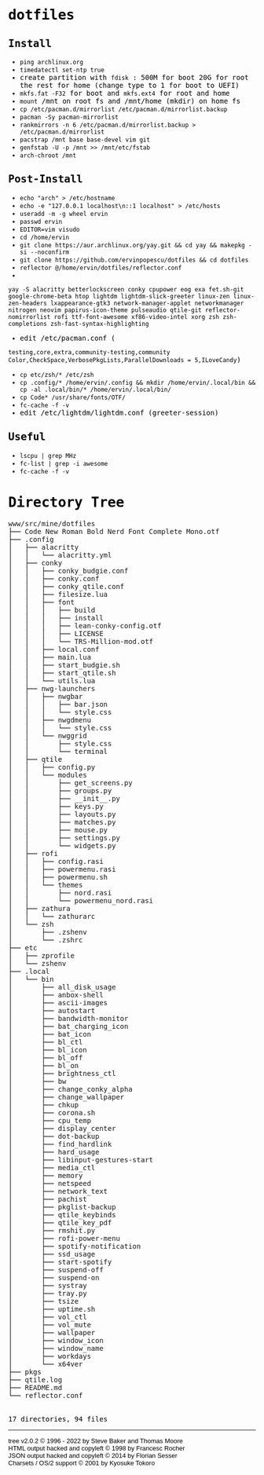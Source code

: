 # dotfiles

## Install

* `ping archlinux.org`
* `timedatectl set-ntp true`
* create partition with `fdisk` : 500M for boot 20G for root the rest for home (change type to 1 for boot to UEFI)
* `mkfs.fat -F32` for boot and `mkfs.ext4` for root and home
* `mount` /mnt on root fs and /mnt/home (mkdir) on home fs
* `cp /etc/pacman.d/mirrorlist /etc/pacman.d/mirrorlist.backup`
* `pacman -Sy pacman-mirrorlist`
* `rankmirrors -n 6 /etc/pacman.d/mirrorlist.backup > /etc/pacman.d/mirrorlist`
* `pacstrap /mnt base base-devel vim git`
* `genfstab -U -p /mnt >> /mnt/etc/fstab`
* `arch-chroot /mnt`

## Post-Install

* `echo "arch" > /etc/hostname`
* `echo -e "127.0.0.1 localhost\n::1 localhost" > /etc/hosts`
* `useradd -m -g wheel ervin` 
* `passwd ervin` 
* `EDITOR=vim visudo`
* `cd /home/ervin`
* `git clone https://aur.archlinux.org/yay.git && cd yay && makepkg -si --noconfirm`
* `git clone https://github.com/ervinpopescu/dotfiles && cd dotfiles`
* `reflector @/home/ervin/dotfiles/reflector.conf` 
* 
```
yay -S alacritty betterlockscreen conky cpupower eog exa fet.sh-git google-chrome-beta htop lightdm lightdm-slick-greeter linux-zen linux-zen-headers lxappearance-gtk3 network-manager-applet networkmanager nitrogen neovim papirus-icon-theme pulseaudio qtile-git reflector-nomirrorlist rofi ttf-font-awesome xf86-video-intel xorg zsh zsh-completions zsh-fast-syntax-highlighting
``` 
* edit /etc/pacman.conf (

`testing,core,extra,community-testing,community`
`Color,CheckSpace,VerbosePkgLists,ParallelDownloads = 5,ILoveCandy`)
* `cp etc/zsh/* /etc/zsh`
* `cp .config/* /home/ervin/.config && mkdir /home/ervin/.local/bin && cp -al .local/bin/* /home/ervin/.local/bin/`
* `cp Code* /usr/share/fonts/OTF/`
* `fc-cache -f -v` 
* edit /etc/lightdm/lightdm.conf (greeter-session)
 
## Useful

* `lscpu | grep MHz`
* `fc-list | grep -i awesome`
* `fc-cache -f -v`


<!DOCTYPE html>
<html>
<head>
 <meta http-equiv="Content-Type" content="text/html; charset=UTF-8">
 <meta name="Author" content="Made by 'tree'">
 <meta name="GENERATOR" content="$Version: $ tree v2.0.2 (c) 1996 - 2022 by Steve Baker, Thomas Moore, Francesc Rocher, Florian Sesser, Kyosuke Tokoro $">
 <title>Directory Tree</title>
 <style type="text/css">
  BODY { font-family : monospace, sans-serif;  color: black;}
  P { font-family : monospace, sans-serif; color: black; margin:0px; padding: 0px;}
  A:visited { text-decoration : none; margin : 0px; padding : 0px;}
  A:link    { text-decoration : none; margin : 0px; padding : 0px;}
  A:hover   { text-decoration: underline; background-color : yellow; margin : 0px; padding : 0px;}
  A:active  { margin : 0px; padding : 0px;}
  .VERSION { font-size: small; font-family : arial, sans-serif; }
  .NORM  { color: black;  }
  .FIFO  { color: purple; }
  .CHAR  { color: yellow; }
  .DIR   { color: blue;   }
  .BLOCK { color: yellow; }
  .LINK  { color: aqua;   }
  .SOCK  { color: fuchsia;}
  .EXEC  { color: green;  }
 </style>
</head>
<body>
	<h1>Directory Tree</h1><p>
	<a href="www/src/mine/dotfiles">www/src/mine/dotfiles</a><br>
	├── <a href="www/src/mine/dotfiles/Code%20New%20Roman%20Bold%20Nerd%20Font%20Complete%20Mono.otf">Code New Roman Bold Nerd Font Complete Mono.otf</a><br>
	├── <a href="www/src/mine/dotfiles/.config/">.config</a><br>
	│   ├── <a href="www/src/mine/dotfiles/.config/alacritty/">alacritty</a><br>
	│   │   └── <a href="www/src/mine/dotfiles/.config/alacritty/alacritty.yml">alacritty.yml</a><br>
	│   ├── <a href="www/src/mine/dotfiles/.config/conky/">conky</a><br>
	│   │   ├── <a href="www/src/mine/dotfiles/.config/conky/conky_budgie.conf">conky_budgie.conf</a><br>
	│   │   ├── <a href="www/src/mine/dotfiles/.config/conky/conky.conf">conky.conf</a><br>
	│   │   ├── <a href="www/src/mine/dotfiles/.config/conky/conky_qtile.conf">conky_qtile.conf</a><br>
	│   │   ├── <a href="www/src/mine/dotfiles/.config/conky/filesize.lua">filesize.lua</a><br>
	│   │   ├── <a href="www/src/mine/dotfiles/.config/conky/font/">font</a><br>
	│   │   │   ├── <a href="www/src/mine/dotfiles/.config/conky/font/build">build</a><br>
	│   │   │   ├── <a href="www/src/mine/dotfiles/.config/conky/font/install">install</a><br>
	│   │   │   ├── <a href="www/src/mine/dotfiles/.config/conky/font/lean-conky-config.otf">lean-conky-config.otf</a><br>
	│   │   │   ├── <a href="www/src/mine/dotfiles/.config/conky/font/LICENSE">LICENSE</a><br>
	│   │   │   └── <a href="www/src/mine/dotfiles/.config/conky/font/TRS-Million-mod.otf">TRS-Million-mod.otf</a><br>
	│   │   ├── <a href="www/src/mine/dotfiles/.config/conky/local.conf">local.conf</a><br>
	│   │   ├── <a href="www/src/mine/dotfiles/.config/conky/main.lua">main.lua</a><br>
	│   │   ├── <a href="www/src/mine/dotfiles/.config/conky/start_budgie.sh">start_budgie.sh</a><br>
	│   │   ├── <a href="www/src/mine/dotfiles/.config/conky/start_qtile.sh">start_qtile.sh</a><br>
	│   │   └── <a href="www/src/mine/dotfiles/.config/conky/utils.lua">utils.lua</a><br>
	│   ├── <a href="www/src/mine/dotfiles/.config/nwg-launchers/">nwg-launchers</a><br>
	│   │   ├── <a href="www/src/mine/dotfiles/.config/nwg-launchers/nwgbar/">nwgbar</a><br>
	│   │   │   ├── <a href="www/src/mine/dotfiles/.config/nwg-launchers/nwgbar/bar.json">bar.json</a><br>
	│   │   │   └── <a href="www/src/mine/dotfiles/.config/nwg-launchers/nwgbar/style.css">style.css</a><br>
	│   │   ├── <a href="www/src/mine/dotfiles/.config/nwg-launchers/nwgdmenu/">nwgdmenu</a><br>
	│   │   │   └── <a href="www/src/mine/dotfiles/.config/nwg-launchers/nwgdmenu/style.css">style.css</a><br>
	│   │   └── <a href="www/src/mine/dotfiles/.config/nwg-launchers/nwggrid/">nwggrid</a><br>
	│   │   &nbsp;&nbsp;&nbsp; ├── <a href="www/src/mine/dotfiles/.config/nwg-launchers/nwggrid/style.css">style.css</a><br>
	│   │   &nbsp;&nbsp;&nbsp; └── <a href="www/src/mine/dotfiles/.config/nwg-launchers/nwggrid/terminal">terminal</a><br>
	│   ├── <a href="www/src/mine/dotfiles/.config/qtile/">qtile</a><br>
	│   │   ├── <a href="www/src/mine/dotfiles/.config/qtile/config.py">config.py</a><br>
	│   │   └── <a href="www/src/mine/dotfiles/.config/qtile/modules/">modules</a><br>
	│   │   &nbsp;&nbsp;&nbsp; ├── <a href="www/src/mine/dotfiles/.config/qtile/modules/get_screens.py">get_screens.py</a><br>
	│   │   &nbsp;&nbsp;&nbsp; ├── <a href="www/src/mine/dotfiles/.config/qtile/modules/groups.py">groups.py</a><br>
	│   │   &nbsp;&nbsp;&nbsp; ├── <a href="www/src/mine/dotfiles/.config/qtile/modules/__init__.py">__init__.py</a><br>
	│   │   &nbsp;&nbsp;&nbsp; ├── <a href="www/src/mine/dotfiles/.config/qtile/modules/keys.py">keys.py</a><br>
	│   │   &nbsp;&nbsp;&nbsp; ├── <a href="www/src/mine/dotfiles/.config/qtile/modules/layouts.py">layouts.py</a><br>
	│   │   &nbsp;&nbsp;&nbsp; ├── <a href="www/src/mine/dotfiles/.config/qtile/modules/matches.py">matches.py</a><br>
	│   │   &nbsp;&nbsp;&nbsp; ├── <a href="www/src/mine/dotfiles/.config/qtile/modules/mouse.py">mouse.py</a><br>
	│   │   &nbsp;&nbsp;&nbsp; ├── <a href="www/src/mine/dotfiles/.config/qtile/modules/settings.py">settings.py</a><br>
	│   │   &nbsp;&nbsp;&nbsp; └── <a href="www/src/mine/dotfiles/.config/qtile/modules/widgets.py">widgets.py</a><br>
	│   ├── <a href="www/src/mine/dotfiles/.config/rofi/">rofi</a><br>
	│   │   ├── <a href="www/src/mine/dotfiles/.config/rofi/config.rasi">config.rasi</a><br>
	│   │   ├── <a href="www/src/mine/dotfiles/.config/rofi/powermenu.rasi">powermenu.rasi</a><br>
	│   │   ├── <a href="www/src/mine/dotfiles/.config/rofi/powermenu.sh">powermenu.sh</a><br>
	│   │   └── <a href="www/src/mine/dotfiles/.config/rofi/themes/">themes</a><br>
	│   │   &nbsp;&nbsp;&nbsp; ├── <a href="www/src/mine/dotfiles/.config/rofi/themes/nord.rasi">nord.rasi</a><br>
	│   │   &nbsp;&nbsp;&nbsp; └── <a href="www/src/mine/dotfiles/.config/rofi/themes/powermenu_nord.rasi">powermenu_nord.rasi</a><br>
	│   ├── <a href="www/src/mine/dotfiles/.config/zathura/">zathura</a><br>
	│   │   └── <a href="www/src/mine/dotfiles/.config/zathura/zathurarc">zathurarc</a><br>
	│   └── <a href="www/src/mine/dotfiles/.config/zsh/">zsh</a><br>
	│   &nbsp;&nbsp;&nbsp; ├── <a href="www/src/mine/dotfiles/.config/zsh/.zshenv">.zshenv</a><br>
	│   &nbsp;&nbsp;&nbsp; └── <a href="www/src/mine/dotfiles/.config/zsh/.zshrc">.zshrc</a><br>
	├── <a href="www/src/mine/dotfiles/etc/">etc</a><br>
	│   ├── <a href="www/src/mine/dotfiles/etc/zprofile">zprofile</a><br>
	│   └── <a href="www/src/mine/dotfiles/etc/zshenv">zshenv</a><br>
	├── <a href="www/src/mine/dotfiles/.local/">.local</a><br>
	│   └── <a href="www/src/mine/dotfiles/.local/bin/">bin</a><br>
	│   &nbsp;&nbsp;&nbsp; ├── <a href="www/src/mine/dotfiles/.local/bin/all_disk_usage">all_disk_usage</a><br>
	│   &nbsp;&nbsp;&nbsp; ├── <a href="www/src/mine/dotfiles/.local/bin/anbox-shell">anbox-shell</a><br>
	│   &nbsp;&nbsp;&nbsp; ├── <a href="www/src/mine/dotfiles/.local/bin/ascii-images">ascii-images</a><br>
	│   &nbsp;&nbsp;&nbsp; ├── <a href="www/src/mine/dotfiles/.local/bin/autostart">autostart</a><br>
	│   &nbsp;&nbsp;&nbsp; ├── <a href="www/src/mine/dotfiles/.local/bin/bandwidth-monitor">bandwidth-monitor</a><br>
	│   &nbsp;&nbsp;&nbsp; ├── <a href="www/src/mine/dotfiles/.local/bin/bat_charging_icon">bat_charging_icon</a><br>
	│   &nbsp;&nbsp;&nbsp; ├── <a href="www/src/mine/dotfiles/.local/bin/bat_icon">bat_icon</a><br>
	│   &nbsp;&nbsp;&nbsp; ├── <a href="www/src/mine/dotfiles/.local/bin/bl_ctl">bl_ctl</a><br>
	│   &nbsp;&nbsp;&nbsp; ├── <a href="www/src/mine/dotfiles/.local/bin/bl_icon">bl_icon</a><br>
	│   &nbsp;&nbsp;&nbsp; ├── <a href="www/src/mine/dotfiles/.local/bin/bl_off">bl_off</a><br>
	│   &nbsp;&nbsp;&nbsp; ├── <a href="www/src/mine/dotfiles/.local/bin/bl_on">bl_on</a><br>
	│   &nbsp;&nbsp;&nbsp; ├── <a href="www/src/mine/dotfiles/.local/bin/brightness_ctl">brightness_ctl</a><br>
	│   &nbsp;&nbsp;&nbsp; ├── <a href="www/src/mine/dotfiles/.local/bin/bw">bw</a><br>
	│   &nbsp;&nbsp;&nbsp; ├── <a href="www/src/mine/dotfiles/.local/bin/change_conky_alpha">change_conky_alpha</a><br>
	│   &nbsp;&nbsp;&nbsp; ├── <a href="www/src/mine/dotfiles/.local/bin/change_wallpaper">change_wallpaper</a><br>
	│   &nbsp;&nbsp;&nbsp; ├── <a href="www/src/mine/dotfiles/.local/bin/chkup">chkup</a><br>
	│   &nbsp;&nbsp;&nbsp; ├── <a href="www/src/mine/dotfiles/.local/bin/corona.sh">corona.sh</a><br>
	│   &nbsp;&nbsp;&nbsp; ├── <a href="www/src/mine/dotfiles/.local/bin/cpu_temp">cpu_temp</a><br>
	│   &nbsp;&nbsp;&nbsp; ├── <a href="www/src/mine/dotfiles/.local/bin/display_center">display_center</a><br>
	│   &nbsp;&nbsp;&nbsp; ├── <a href="www/src/mine/dotfiles/.local/bin/dot-backup">dot-backup</a><br>
	│   &nbsp;&nbsp;&nbsp; ├── <a href="www/src/mine/dotfiles/.local/bin/find_hardlink">find_hardlink</a><br>
	│   &nbsp;&nbsp;&nbsp; ├── <a href="www/src/mine/dotfiles/.local/bin/hard_usage">hard_usage</a><br>
	│   &nbsp;&nbsp;&nbsp; ├── <a href="www/src/mine/dotfiles/.local/bin/libinput-gestures-start">libinput-gestures-start</a><br>
	│   &nbsp;&nbsp;&nbsp; ├── <a href="www/src/mine/dotfiles/.local/bin/media_ctl">media_ctl</a><br>
	│   &nbsp;&nbsp;&nbsp; ├── <a href="www/src/mine/dotfiles/.local/bin/memory">memory</a><br>
	│   &nbsp;&nbsp;&nbsp; ├── <a href="www/src/mine/dotfiles/.local/bin/netspeed">netspeed</a><br>
	│   &nbsp;&nbsp;&nbsp; ├── <a href="www/src/mine/dotfiles/.local/bin/network_text">network_text</a><br>
	│   &nbsp;&nbsp;&nbsp; ├── <a href="www/src/mine/dotfiles/.local/bin/pachist">pachist</a><br>
	│   &nbsp;&nbsp;&nbsp; ├── <a href="www/src/mine/dotfiles/.local/bin/pkglist-backup">pkglist-backup</a><br>
	│   &nbsp;&nbsp;&nbsp; ├── <a href="www/src/mine/dotfiles/.local/bin/qtile_keybinds">qtile_keybinds</a><br>
	│   &nbsp;&nbsp;&nbsp; ├── <a href="www/src/mine/dotfiles/.local/bin/qtile_key_pdf">qtile_key_pdf</a><br>
	│   &nbsp;&nbsp;&nbsp; ├── <a href="www/src/mine/dotfiles/.local/bin/rmshit.py">rmshit.py</a><br>
	│   &nbsp;&nbsp;&nbsp; ├── <a href="www/src/mine/dotfiles/.local/bin/rofi-power-menu">rofi-power-menu</a><br>
	│   &nbsp;&nbsp;&nbsp; ├── <a href="www/src/mine/dotfiles/.local/bin/spotify-notification">spotify-notification</a><br>
	│   &nbsp;&nbsp;&nbsp; ├── <a href="www/src/mine/dotfiles/.local/bin/ssd_usage">ssd_usage</a><br>
	│   &nbsp;&nbsp;&nbsp; ├── <a href="www/src/mine/dotfiles/.local/bin/start-spotify">start-spotify</a><br>
	│   &nbsp;&nbsp;&nbsp; ├── <a href="www/src/mine/dotfiles/.local/bin/suspend-off">suspend-off</a><br>
	│   &nbsp;&nbsp;&nbsp; ├── <a href="www/src/mine/dotfiles/.local/bin/suspend-on">suspend-on</a><br>
	│   &nbsp;&nbsp;&nbsp; ├── <a href="www/src/mine/dotfiles/.local/bin/systray">systray</a><br>
	│   &nbsp;&nbsp;&nbsp; ├── <a href="www/src/mine/dotfiles/.local/bin/tray.py">tray.py</a><br>
	│   &nbsp;&nbsp;&nbsp; ├── <a href="www/src/mine/dotfiles/.local/bin/tsize">tsize</a><br>
	│   &nbsp;&nbsp;&nbsp; ├── <a href="www/src/mine/dotfiles/.local/bin/uptime.sh">uptime.sh</a><br>
	│   &nbsp;&nbsp;&nbsp; ├── <a href="www/src/mine/dotfiles/.local/bin/vol_ctl">vol_ctl</a><br>
	│   &nbsp;&nbsp;&nbsp; ├── <a href="www/src/mine/dotfiles/.local/bin/vol_mute">vol_mute</a><br>
	│   &nbsp;&nbsp;&nbsp; ├── <a href="www/src/mine/dotfiles/.local/bin/wallpaper">wallpaper</a><br>
	│   &nbsp;&nbsp;&nbsp; ├── <a href="www/src/mine/dotfiles/.local/bin/window_icon">window_icon</a><br>
	│   &nbsp;&nbsp;&nbsp; ├── <a href="www/src/mine/dotfiles/.local/bin/window_name">window_name</a><br>
	│   &nbsp;&nbsp;&nbsp; ├── <a href="www/src/mine/dotfiles/.local/bin/workdays">workdays</a><br>
	│   &nbsp;&nbsp;&nbsp; └── <a href="www/src/mine/dotfiles/.local/bin/x64ver">x64ver</a><br>
	├── <a href="www/src/mine/dotfiles/pkgs">pkgs</a><br>
	├── <a href="www/src/mine/dotfiles/qtile.log">qtile.log</a><br>
	├── <a href="www/src/mine/dotfiles/README.md">README.md</a><br>
	└── <a href="www/src/mine/dotfiles/reflector.conf">reflector.conf</a><br>
<br><br><p>

17 directories, 94 files

</p>
	<hr>
	<p class="VERSION">
		 tree v2.0.2 © 1996 - 2022 by Steve Baker and Thomas Moore <br>
		 HTML output hacked and copyleft © 1998 by Francesc Rocher <br>
		 JSON output hacked and copyleft © 2014 by Florian Sesser <br>
		 Charsets / OS/2 support © 2001 by Kyosuke Tokoro
	</p>
</body>
</html>
